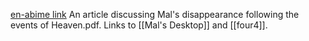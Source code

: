 [en-abime link](https://www.en-abime.com/missing-student)
An article discussing Mal's disappearance following the events of Heaven.pdf. Links to [[Mal's Desktop]] and [[four4]].